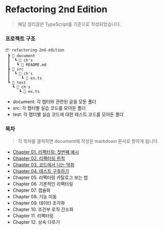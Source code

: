# Refactoring 2nd Edition

> 해당 정리글은 TypeScript를 기준으로 작성되었습니다.

### 프로젝트 구조

```text
📦 refactoring-2nd-edition
 ┣ 📂 document
 ┃  ┗ 📂 ch's
 ┃   ┗ 📜 README.md 
 ┣ 📂 src  
 ┃  ┗ 📂 ch's    
 ┃     ┗ 📜 ex.ts 
 ┗ 📂 test
   ┗ 📂 ch's    
      ┗ 📜 ex.ts 
```

- document: 각 챕터와 관련된 글을 모둔 폴더
- src: 각 챕터별 실습 코드를 모아둔 폴더
- test: 각 챕터별 실습 코드에 대한 테스트 코드를 모아둔 폴더


### 목차
> 각 목차를 클릭하면 document에 작성된 markdown 문서로 향하게 됩니다.

- [Chapter 01. 리펙터링: 첫번째 예시](./document/ch01/README.md)
- [Chapter 02. 리팩터링 원칙](./document/ch02/README.md)
- [Chapter 03. 코드에서 나는 악취](./document/ch03/README.md)
- [Chapter 04. 테스트 구축하기](./document/ch04/README.md)
- Chapter 05. 리팩터링 카탈로그 보는 법
- Chapter 06. 기본적인 리팩터링
- Chapter 07. 캡슐화
- Chapter 08. 기능 이동
- Chapter 09. 데이터 조각화
- Chapter 10. 조건부 로직 간소화
- Chapter 11. 리펙터링
- Chapter 12. 상속 다루기